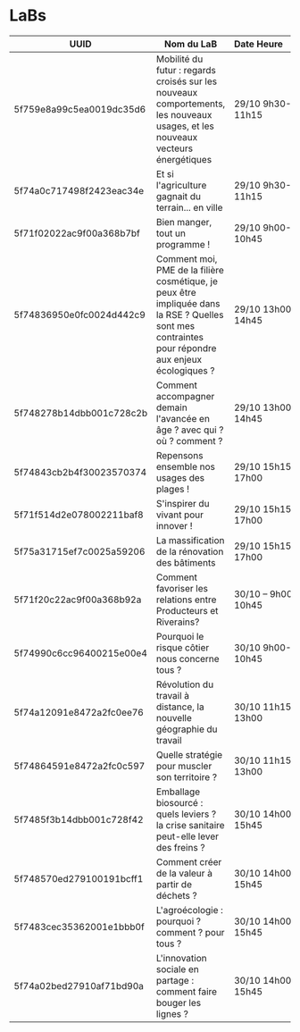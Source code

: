 # LaBs

|UUID|Nom&nbsp;du&nbsp;LaB|Date&nbsp;Heure&nbsp;&nbsp;&nbsp;&nbsp;&nbsp;&nbsp;&nbsp;&nbsp;&nbsp;&nbsp;&nbsp;&nbsp;&nbsp;&nbsp;
|---|---|---|
5f759e8a99c5ea0019dc35d6|Mobilité du futur : regards croisés sur les nouveaux comportements, les nouveaux usages, et les nouveaux vecteurs énergétiques|29/10 9h30-11h15
5f74a0c717498f2423eac34e|Et si l'agriculture gagnait du terrain... en ville|29/10 9h30-11h15
5f71f02022ac9f00a368b7bf|Bien manger, tout un programme !|29/10 9h00-10h45
5f74836950e0fc0024d442c9|Comment moi, PME de la filière cosmétique, je peux être impliquée dans la RSE ? Quelles sont mes contraintes pour répondre aux enjeux écologiques ?|29/10 13h00-14h45
5f748278b14dbb001c728c2b|Comment accompagner demain l'avancée en âge ? avec qui ? où ? comment ?|29/10 13h00-14h45
5f74843cb2b4f30023570374|Repensons ensemble nos usages des plages !|29/10 15h15-17h00
5f71f514d2e078002211baf8|S'inspirer du vivant pour innover !|29/10 15h15-17h00
5f75a31715ef7c0025a59206|La massification de la rénovation des bâtiments|29/10 15h15-17h00
5f71f20c22ac9f00a368b92a|Comment favoriser les relations entre Producteurs et Riverains?|30/10 – 9h00-10h45
5f74990c6cc96400215e00e4|Pourquoi le risque côtier nous concerne tous ?|30/10 9h00-10h45
5f74a12091e8472a2fc0ee76|Révolution du travail à distance, la nouvelle géographie du travail|30/10 11h15-13h00
5f74864591e8472a2fc0c597|Quelle stratégie pour muscler son territoire ?|30/10 11h15-13h00
5f7485f3b14dbb001c728f42|Emballage biosourcé : quels leviers ? la crise sanitaire peut-elle lever des freins ?|30/10 14h00-15h45
5f748570ed279100191bcff1|Comment créer de la valeur à partir de déchets ?|30/10 14h00-15h45
5f7483cec35362001e1bbb0f|L'agroécologie : pourquoi ? comment ? pour tous ?|30/10 14h00-15h45
5f74a02bed27910af71bd90a|L'innovation sociale en partage : comment faire bouger les lignes ?|30/10 14h00-15h45
